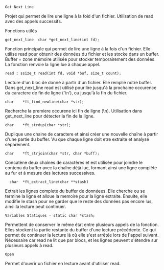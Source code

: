     Get Next Line

Projet qui permet de lire une ligne à la foid d'un fichier. 
Utilisation de read avec des appels successifs.

Fonctions utilés

    get_next_line  char	*get_next_line(int fd);
Fonction principale qui permet de lire une ligne à la fois d'un fichier. 
Elle utilise read pour obtenir des données du fichier et les stocke dans un buffer.
Buffer = zone mémoire utilisée pour stocker temporairement des données. 
La fonction renvoie la ligne lue à chaque appel.

    read : ssize_t read(int fd, void *buf, size_t count);
Lecture d'un bloc de donné à partir d'un fichier. Elle remplie notre buffer. Dans get_next_line read est utilisé pour lire 
jusqu'à la prochaine occurence du caractere de fin de ligne ('\n'), ou jusqu'à la fin du fichier.

    char	*ft_find_newline(char *str);
Recherche la premiere occurene ici fin de ligne (\n). Utilisation dans get_next_line pour détecter la fin de la ligne.

    char	*ft_strdup(char *str);
Duplique une chaine de caractere et ainsi créer une nouvelle chaîne à partir d'une partie du buffer. Vu que chaque ligne doit etre extraite et analysé séparément.

    char	*ft_strjoin(char *str, char *buff);
Concatène deux chaînes de caractères et est utilisée pour joindre le contenu du buffer avec la chaîne déjà lue, formant ainsi une ligne complète au fur et à mesure des lectures successives.

      char	*ft_extract_line(char **stash)
Extrait les lignes complete du buffer de donnéees. Elle cherche ou se termine la ligne et alloue la memoire pour la ligne extraite. Ensuite, elle modifie le stash pour ne garder que le reste des données pas encore lus, ainsi la lecture peut continuer.
 
    Variables Statiques - static char *stash;
Permettent de conserver le même état entre plusieurs appels de la fonction. Elles stockent la partie restante du buffer d'une lecture précédente. 
Ce qui permet de continuer la lecture là où elle s'est arrêtée lors de l'appel suivant. 
Nécessaire car read ne lit que par blocs, et les lignes peuvent s'étendre sur plusieurs appels à read.
    
    Open
Permet d'ouvrir un fichier en lecture avant d'utiliser read.
